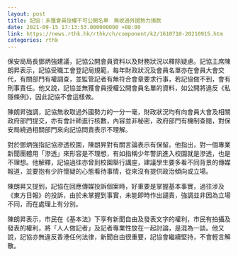 ```yaml
---
layout: post
title: 記協：未獲會員授權不可公開名單　無收過外國勢力捐款
date: 2021-09-15 17:13:53.000000000 +08:00
link: https://news.rthk.hk/rthk/ch/component/k2/1610710-20210915.htm
categories: rthk
---
```


保安局局長鄧炳強建議，記協公開會員資料以及財務狀況以釋除疑慮。記協主席陳朗昇表示，記協受職工會登記局規範，每年財政狀況及會員名單亦在會員大會交代，有關部門有權調查，並監管記者有無符合會章要求行事，若記協做不到，會有刑事責任。他又說，記協並無獲會員授權公開會員名單的資料，如公開將違反《私隱條例》，因此記協不會這樣做。

陳朗昇強調，記協無收取過外國勢力的一分一毫，財政狀況均有向會員大會及相關政府部門提交，亦有會計師進行核數，內容並非秘密，政府部門有機制查閱，對保安局繞過相關部門來向記協問責表示不理解。

對於鄧炳強指記協滲透校園，陳朗昇對有關言論表示有保留。他指出，對一個專業新聞團體用「滲透」來形容是不理想，有如指稱少年警訊進入校園就是滲透，也是不理想。他解釋，記協過往亦曾到校園舉行講座，建議學生要多看不同背景的傳媒報道，並要抱有少許懷疑的心態看待事情，從來沒有提供政治傾向或立場。

陳朗昇又提到，記協在回應傳媒投訴個案時，好重要是掌握基本事實，過往涉及《東方日報》的投訴，由於未掌握到事實，未能即時作出譴責，強調並非因為立場不同，而在處理上有分別。

陳朗昇表示，市民在《基本法》下享有新聞自由及發表文字的權利，市民有拍攝及發表的權利，將「人人做記者」及記者專業性放在一起討論，是混為一談。他又說，記協亦無違反香港任何法律，新聞自由很重要，記協會繼續堅持，不會輕言解散。
